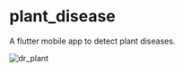 # plant_disease

A flutter mobile app to detect plant diseases.

![dr_plant](https://github.com/prithviraj2002/dr_plant/assets/82358330/0335f89c-c9b0-448d-881a-a874d9ef9fee)
